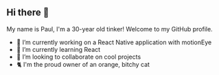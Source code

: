 ## Hi there 👋

My name is Paul, I'm a 30-year old tinker! Welcome to my GitHub profile.

- 🔭 I’m currently working on a React Native application with motionEye
- 🌱 I’m currently learning React
- 👯 I’m looking to collaborate on cool projects
- 🐈 I'm the proud owner of an orange, bitchy cat
